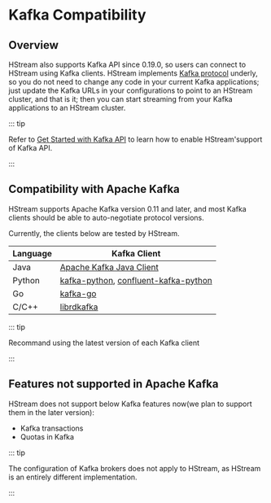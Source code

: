 # Kafka Compatibility

## Overview

HStream also supports Kafka API since 0.19.0, so users can connect to HStream
using Kafka clients. HStream implements
[Kafka protocol](https://kafka.apache.org/protocol.html) underly, so you do not
need to change any code in your current Kafka applications; just update the
Kafka URLs in your configurations to point to an HStream cluster, and that is it;
then you can start streaming from your Kafka applications to an HStream cluster.

::: tip

Refer to [Get Started with Kafka API](../start/get-started-with-kafka-api.md) to
learn how to enable HStream'support of Kafka API.

:::

## Compatibility with Apache Kafka

HStream supports Apache Kafka version 0.11 and later, and most Kafka clients
should be able to auto-negotiate protocol versions.

Currently, the clients below are tested by HStream.

| Language | Kafka Client                                                |
| -------- | ----------------------------------------------------------- |
| Java     | [Apache Kafka Java Client](https://github.com/apache/kafka) |
| Python   | [kafka-python], [confluent-kafka-python]                    |
| Go       | [kafka-go](https://github.com/segmentio/kafka-go)           |
| C/C++    | [librdkafka](https://github.com/confluentinc/librdkafka)    |

::: tip

Recommand using the latest version of each Kafka client

:::

## Features not supported in Apache Kafka

HStream does not support below Kafka features now(we plan to support them in the
later version):

- Kafka transactions
- Quotas in Kafka

::: tip

The configuration of Kafka brokers does not apply to HStream, as HStream is an
entirely different implementation.

:::

[kafka-python]: https://github.com/dpkp/kafka-python
[confluent-kafka-python]: https://github.com/confluentinc/confluent-kafka-python
